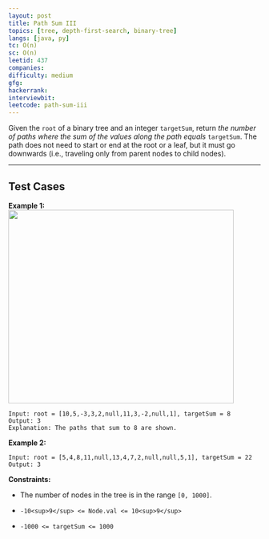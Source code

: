 ```yaml
---
layout: post
title: Path Sum III
topics: [tree, depth-first-search, binary-tree]
langs: [java, py]
tc: O(n)
sc: O(n)
leetid: 437
companies: 
difficulty: medium
gfg: 
hackerrank: 
interviewbit: 
leetcode: path-sum-iii
---
```

Given the `root` of a binary tree and an integer `targetSum`, return *the number of paths where the sum of the values along the path equals* `targetSum`.
The path does not need to start or end at the root or a leaf, but it must go downwards (i.e., traveling only from parent nodes to child nodes).
 
---
## Test Cases
**Example 1:**
<img alt="" src="https://assets.leetcode.com/uploads/2021/04/09/pathsum3-1-tree.jpg" style="width: 450px; height: 386px;" />
```
Input: root = [10,5,-3,3,2,null,11,3,-2,null,1], targetSum = 8
Output: 3
Explanation: The paths that sum to 8 are shown.

```
**Example 2:**
```
Input: root = [5,4,8,11,null,13,4,7,2,null,null,5,1], targetSum = 22
Output: 3
```
 
**Constraints:**
	
* The number of nodes in the tree is in the range `[0, 1000]`.
	
* `-10<sup>9</sup> <= Node.val <= 10<sup>9</sup>`
	
* `-1000 <= targetSum <= 1000`

        